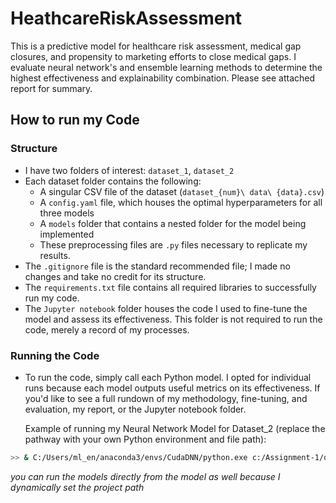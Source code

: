 # HeathcareRiskAssessment
This is a predictive model for healthcare risk assessment, medical gap closures, and propensity to marketing efforts to close medical gaps. I evaluate neural network's and ensemble learning methods to determine the highest effectiveness and explainability combination. 
Please see attached report for summary.

## How to run my Code

### Structure
- I have two folders of interest: `dataset_1`, `dataset_2`
- Each dataset folder contains the following:
    - A singular CSV file of the dataset (`dataset_{num}\ data\ {data}.csv`)
    - A `config.yaml` file, which houses the optimal hyperparameters for all three models
    - A `models` folder that contains a nested folder for the model being implemented
   - These preprocessing files are `.py` files necessary to replicate my results.
- The `.gitignore` file is the standard recommended file; I made no changes and take no credit for its structure.
- The `requirements.txt` file contains all required libraries to successfully run my code.
- The `Jupyter notebook` folder houses the code I used to fine-tune the model and assess its effectiveness. This folder is not required to run the code, merely a record of my processes.

### Running the Code
- To run the code, simply call each Python model. I opted for individual runs because each model outputs useful metrics on its effectiveness. If you'd like to see a full rundown of my methodology, fine-tuning, and evaluation, my report, or the Jupyter notebook folder.
  
  Example of running my Neural Network Model for Dataset_2 (replace the pathway with your own Python environment and file path):

```bash
>> & C:/Users/ml_en/anaconda3/envs/CudaDNN/python.exe c:/Assignment-1/dataset_2/models/nn_model.py
```
*you can run the models directly from the model as well because I dynamically set the project path*
